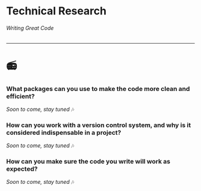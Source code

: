 # Technical Research
###### Writing Great Code
---
#  📻

### What packages can you use to make the code more clean and efficient?
_Soon to come, stay tuned_ 🎶

### How can you work with a version control system, and why is it considered indispensable in a project?
_Soon to come, stay tuned_ 🎶

### How can you make sure the code you write will work as expected?
_Soon to come, stay tuned_ 🎶
